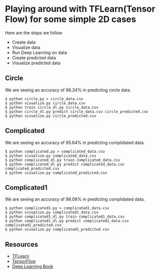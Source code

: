 Playing around with TFLearn(Tensor Flow) for some simple 2D cases
==================================================================

Here are the steps we follow
* Create data
* Visualize data
* Run Deep Learning on data
* Create predicted data 
* Visualize predicted data

Circle
-------

We are seeing an accuracy of 98.24% in predicting circle data.

    $ python circle.py > circle_data.csv
    $ python visualize.py circle_data.csv
    $ python train circle_dl.py circle_data.csv
    $ python circle_dl.py predict circle_data.csv circle_predicted.csv
    $ python visualize.py circle_predicted.csv

Complicated
------------
We are seeing an accuracy of 95.64% in predicting complidated data.

    $ python complicated.py > complicated_data.csv
    $ python visualize.py complicated_data.csv
    $ python complicated_dl.py train complicated_data.csv
    $ python complicated_dl.py predict complicated_data.csv complicated_predicted.csv
    $ python visualize.py complicated_predicted.csv


Complicated1
------------
We are seeing an accuracy of 98.08% in predicting complidated data.

    $ python complicated1.py > complicated1_data.csv
    $ python visualize.py complicated1_data.csv
    $ python complicated1_dl.py train complicated1_data.csv
    $ python complicated1_dl.py predict complicated1_data.csv complicated1_predicted.csv
    $ python visualize.py complicated1_predicted.csv


Resources
---------
* [TFLearn](http://tflearn.org)
* [TensorFlow](http://tensorflow.org)
* [Deep Learning Book](http://www.deeplearningbook.org/)
